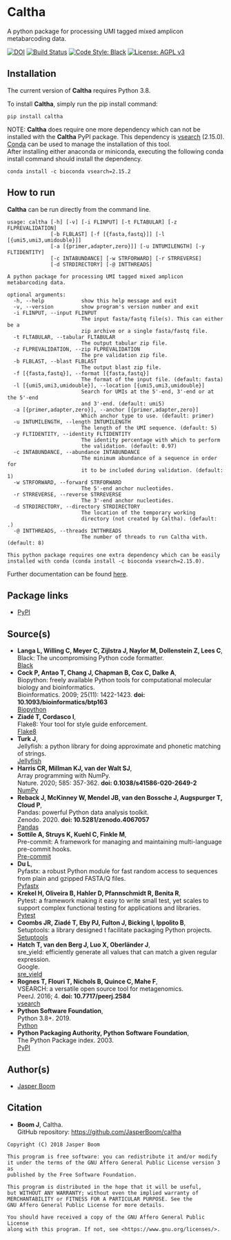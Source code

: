 # Caltha
A python package for processing UMI tagged mixed amplicon metabarcoding data.

[![DOI](https://zenodo.org/badge/216898964.svg)](https://zenodo.org/badge/latestdoi/216898964)
[![Build Status](https://travis-ci.org/JasperBoom/caltha.svg?branch=master)](https://travis-ci.org/JasperBoom/caltha)
[![Code Style: Black](https://img.shields.io/badge/code%20style-black-000000.svg)](https://github.com/psf/black)
[![License: AGPL v3](https://img.shields.io/badge/License-AGPL%20v3-blue.svg)](https://www.gnu.org/licenses/agpl-3.0)

## Installation
The current version of __Caltha__ requires Python 3.8.

To install __Caltha__, simply run the pip install command:
```
pip install caltha
```

NOTE: __Caltha__ does require one more dependency which can not be installed
with the __Caltha__ PyPI package. This dependency is
[vsearch](https://github.com/torognes/vsearch) (2.15.0).  
[Conda](https://docs.conda.io/en/latest/miniconda.html) can be used to manage
the installation of this tool.  
After installing either anaconda or miniconda, executing the following conda
install command should install the dependency.
```
conda install -c bioconda vsearch=2.15.2
```

## How to run
__Caltha__ can be run directly from the command line.
```
usage: caltha [-h] [-v] [-i FLINPUT] [-t FLTABULAR] [-z FLPREVALIDATION]
              [-b FLBLAST] [-f [{fasta,fastq}]] [-l [{umi5,umi3,umidouble}]]
              [-a [{primer,adapter,zero}]] [-u INTUMILENGTH] [-y FLTIDENTITY]
              [-c INTABUNDANCE] [-w STRFORWARD] [-r STRREVERSE]
              [-d STRDIRECTORY] [-@ INTTHREADS]

A python package for processing UMI tagged mixed amplicon metabarcoding data.

optional arguments:
  -h, --help            show this help message and exit
  -v, --version         show program's version number and exit
  -i FLINPUT, --input FLINPUT
                        The input fasta/fastq file(s). This can either be a
                        zip archive or a single fasta/fastq file.
  -t FLTABULAR, --tabular FLTABULAR
                        The output tabular zip file.
  -z FLPREVALIDATION, --zip FLPREVALIDATION
                        The pre validation zip file.
  -b FLBLAST, --blast FLBLAST
                        The output blast zip file.
  -f [{fasta,fastq}], --format [{fasta,fastq}]
                        The format of the input file. (default: fasta)
  -l [{umi5,umi3,umidouble}], --location [{umi5,umi3,umidouble}]
                        Search for UMIs at the 5'-end, 3'-end or at the 5'-end
                        and 3'-end. (default: umi5)
  -a [{primer,adapter,zero}], --anchor [{primer,adapter,zero}]
                        Which anchor type to use. (default: primer)
  -u INTUMILENGTH, --length INTUMILENGTH
                        The length of the UMI sequence. (default: 5)
  -y FLTIDENTITY, --identity FLTIDENTITY
                        The identity percentage with which to perform
                        the validation. (default: 0.97)
  -c INTABUNDANCE, --abundance INTABUNDANCE
                        The minimum abundance of a sequence in order for
                        it to be included during validation. (default: 1)
  -w STRFORWARD, --forward STRFORWARD
                        The 5'-end anchor nucleotides.
  -r STRREVERSE, --reverse STRREVERSE
                        The 3'-end anchor nucleotides.
  -d STRDIRECTORY, --directory STRDIRECTORY
                        The location of the temporary working
                        directory (not created by Caltha). (default: .)
  -@ INTTHREADS, --threads INTTHREADS
                        The number of threads to run Caltha with. (default: 8)

This python package requires one extra dependency which can be easily
installed with conda (conda install -c bioconda vsearch=2.15.0).
```

Further documentation can be found [here](https://jasperboom.github.io/caltha/).

## Package links
* [PyPI](https://pypi.org/project/caltha/)

## Source(s)
* __Langa L, Willing C, Meyer C, Zijlstra J, Naylor M, Dollenstein Z, Lees C__,  
  Black: The uncompromising Python code formatter.  
  [Black](https://black.readthedocs.io/en/stable/)
* __Cock P, Antao T, Chang J, Chapman B, Cox C, Dalke A__,  
  Biopython: freely available Python tools for computational molecular biology
  and bioinformatics.  
  Bioinformatics. 2009; 25(11): 1422-1423. __doi: 10.1093/bioinformatics/btp163__  
  [Biopython](https://biopython.org/)
* __Ziadé T, Cordasco I__,  
  Flake8: Your tool for style guide enforcement.  
  [Flake8](http://flake8.pycqa.org/en/latest/index.html)
* __Turk J__,  
  Jellyfish: a python library for doing approximate and phonetic matching of
  strings.  
  [Jellyfish](https://github.com/jamesturk/jellyfish)
* __Harris CR, Millman KJ, van der Walt SJ__,  
  Array programming with NumPy.  
  Nature. 2020; 585: 357-362. __doi: 0.1038/s41586-020-2649-2__  
  [NumPy](https://numpy.org/)
* __Reback J, McKinney W, Mendel JB, van den Bossche J, Augspurger T, Cloud P__,  
  Pandas: powerful Python data analysis toolkit.  
  Zenodo. 2020. __doi: 10.5281/zenodo.4067057__  
  [Pandas](https://pandas.pydata.org/)
* __Sottile A, Struys K, Kuehl C, Finkle M__,  
  Pre-commit: A framework for managing and maintaining multi-language
  pre-commit hooks.  
  [Pre-commit](https://pre-commit.com/)
* __Du L__,  
  Pyfastx: a robust Python module for fast random access to sequences from
  plain and gzipped FASTA/Q files.  
  [Pyfastx](https://pyfastx.readthedocs.io/en/latest/)
* __Krekel H, Oliveira B, Hahler D, Pfannschmidt R, Benita R__,  
  Pytest: a framework making it easy to write small test, yet scales to
  support complex functional testing for applications and libraries.  
  [Pytest](https://docs.pytest.org/en/latest/)
* __Coombs JR, Ziadé T, Eby PJ, Fulton J, Bicking I, Ippolito B__,  
  Setuptools: a library designed t facilitate packaging Python projects.  
  [Setuptools](https://setuptools.readthedocs.io/)
* __Hatch T, van den Berg J, Luo X, Oberländer J__,  
  sre_yield: efficiently generate all values that can match a given regular
  expression.  
  Google.  
  [sre_yield](https://github.com/google/sre_yield)
* __Rognes T, Flouri T, Nichols B, Quince C, Mahe F__,  
  VSEARCH: a versatile open source tool for metagenomics.  
  PeerJ. 2016; 4. __doi: 10.7717/peerj.2584__  
  [vsearch](https://github.com/torognes/vsearch)
* __Python Software Foundation__,  
  Python 3.8+. 2019.  
  [Python](https://www.python.org/)
* __Python Packaging Authority, Python Software Foundation__,  
  The Python Package index. 2003.  
  [PyPI](https://pypi.org/)

## Author(s)
* [Jasper Boom](https://github.com/JasperBoom)

## Citation
* __Boom J__, Caltha.  
  GitHub repository: https://github.com/JasperBoom/caltha

```
Copyright (C) 2018 Jasper Boom

This program is free software: you can redistribute it and/or modify
it under the terms of the GNU Affero General Public License version 3 as
published by the Free Software Foundation.

This program is distributed in the hope that it will be useful,
but WITHOUT ANY WARRANTY; without even the implied warranty of
MERCHANTABILITY or FITNESS FOR A PARTICULAR PURPOSE. See the
GNU Affero General Public License for more details.

You should have received a copy of the GNU Affero General Public License
along with this program. If not, see <https://www.gnu.org/licenses/>.
```
